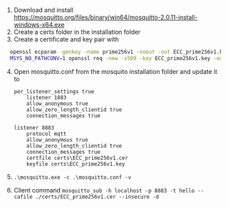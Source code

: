 1.	Download and install https://mosquitto.org/files/binary/win64/mosquitto-2.0.11-install-windows-x64.exe
2.	Create a certs folder in the installation folder
3.	Create a certificate and key pair with 
```bash
  openssl ecparam -genkey -name prime256v1 -noout -out ECC_prime256v1.key
  MSYS_NO_PATHCONV=1 openssl req -new -x509 -key ECC_prime256v1.key -out ECC_prime256v1.cer -days 900000 -subj "/C=IN/ST=Kerala/L=Kollam/O=embeddedinn/CN=embeddedinn"
```
4.	Open mosquitto.conf from the mosquito installation folder and update it to

    ```config
    per_listener_settings true
        listener 1883
        allow_anonymous true
        allow_zero_length_clientid true
        connection_messages true

    listener 8883
        protocol mqtt
        allow_anonymous true
        allow_zero_length_clientid true
        connection_messages true
        certfile certs\ECC_prime256v1.cer
        keyfile certs\ECC_prime256v1.key
    ```
5.	`.\mosquitto.exe -c .\mosquitto.conf -v`

6. Client command `mosquitto_sub -h localhost -p 8883 -t hello --cafile ./certs/ECC_prime256v1.cer --insecure -d`
